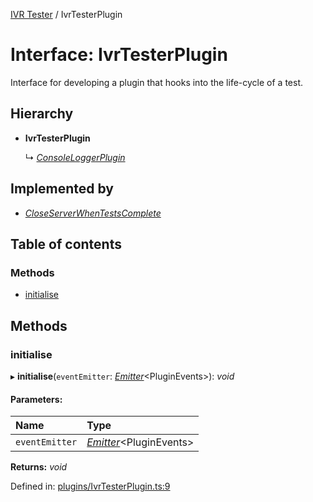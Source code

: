 [IVR Tester](../README.md) / IvrTesterPlugin

# Interface: IvrTesterPlugin

Interface for developing a plugin that hooks into the life-cycle of a
test.

## Hierarchy

* **IvrTesterPlugin**

  ↳ [*ConsoleLoggerPlugin*](consoleloggerplugin.md)

## Implemented by

* [*CloseServerWhenTestsComplete*](../classes/closeserverwhentestscomplete.md)

## Table of contents

### Methods

- [initialise](ivrtesterplugin.md#initialise)

## Methods

### initialise

▸ **initialise**(`eventEmitter`: [*Emitter*](emitter.md)<PluginEvents\>): *void*

#### Parameters:

Name | Type |
:------ | :------ |
`eventEmitter` | [*Emitter*](emitter.md)<PluginEvents\> |

**Returns:** *void*

Defined in: [plugins/IvrTesterPlugin.ts:9](https://github.com/SketchingDev/ivr-tester/blob/a815992/packages/ivr-tester/src/plugins/IvrTesterPlugin.ts#L9)
